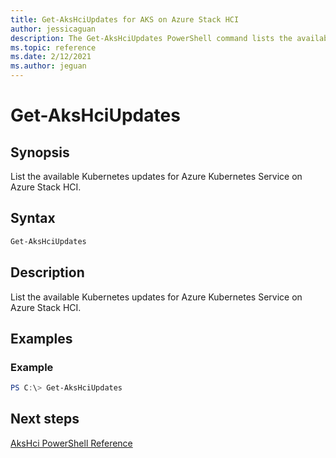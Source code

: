 ```yaml
---
title: Get-AksHciUpdates for AKS on Azure Stack HCI
author: jessicaguan
description: The Get-AksHciUpdates PowerShell command lists the available updates for AKS on Azure Stack HCI.
ms.topic: reference
ms.date: 2/12/2021
ms.author: jeguan
---
```


# Get-AksHciUpdates

## Synopsis
List the available Kubernetes updates for Azure Kubernetes Service on Azure Stack HCI.

## Syntax

```powershell
Get-AksHciUpdates
```

## Description
List the available Kubernetes updates for Azure Kubernetes Service on Azure Stack HCI.

## Examples

### Example
```powershell
PS C:\> Get-AksHciUpdates
```
## Next steps

[AksHci PowerShell Reference](index.md)